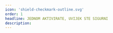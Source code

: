 ```yaml
---
icon: 'shield-checkmark-outline.svg'
order: 1
headline: JEDNOM AKTIVIRATE, UVIJEK STE SIGURNI
description:
---
```

